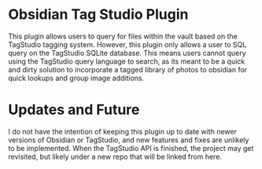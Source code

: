 # Obsidian Tag Studio Plugin

This plugin allows users to query for files within the vault based on the TagStudio tagging system. However, this plugin only allows a user to SQL query on the TagStudio SQLite database. This means users cannot query using the TagStudio query language to search, as its meant to be a quick and dirty solution to incorporate a tagged library of photos to obsidian for quick lookups and group image additions.

# Updates and Future

I do not have the intention of keeping this plugin up to date with newer versions of Obsidian or TagStudio, and new features and fixes are unlikely to be implemented. When the TagStudio API is finished, the project may get revisited, but likely under a new repo that will be linked from here.
